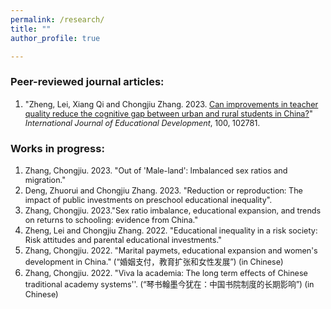 ```yaml
---
permalink: /research/
title: ""
author_profile: true

---
```


### Peer-reviewed journal articles:
1. <span style="font-size:0.9em;">"Zheng, Lei, Xiang Qi and Chongjiu Zhang. 2023. [Can improvements in teacher quality reduce the cognitive gap between urban and rural students in China?](https://www.sciencedirect.com/science/article/abs/pii/S0738059323000573)" *International Journal of Educational Development*, 100, 102781.

### Works in progress:
1. <span style="font-size:0.9em;">Zhang, Chongjiu. 2023. "Out of 'Male-land': Imbalanced sex ratios and migration."
1. <span style="font-size:0.9em;">Deng, Zhuorui and Chongjiu Zhang. 2023. "Reduction or reproduction: The impact of public investments on preschool educational inequality".
1. <span style="font-size:0.9em;">Zhang, Chongjiu. 2023."Sex ratio imbalance, educational expansion, and trends on returns to schooling: evidence from China."
1. <span style="font-size:0.9em;">Zheng, Lei and Chongjiu Zhang. 2022. "Educational inequality in a risk society: Risk attitudes and parental educational investments​."
1. <span style="font-size:0.9em;">Zhang, Chongjiu. 2022. "Marital paymets, educational expansion and women's development in China." (“婚姻支付，教育扩张和女性发展”) (in Chinese)
1. <span style="font-size:0.9em;">Zhang, Chongjiu. 2022. "Viva la academia: The long term effects of Chinese traditional academy systems''. (“琴书翰墨今犹在：中国书院制度的长期影响”) (in Chinese)
